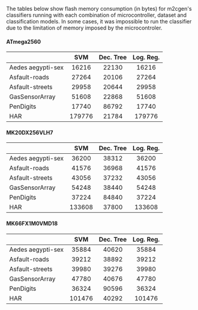 The tables below show flash memory consumption (in bytes) for m2cgen's classifiers running with each combination of microcontroller, dataset and classification models. In some cases, it was impossible to run the classifier due to the limitation of memory imposed by the microcontroler.

#### ATmega2560
|                   |   SVM  | Dec. Tree | Log. Reg. |
|-------------------|:------:|:---------:|:---------:|
| Aedes aegypti-sex |  16216 |   22130   |   16216   |
| Asfault-roads     |  27264 |   20106   |   27264   |
| Asfault-streets   |  29958 |   20644   |   29958   |
| GasSensorArray    |  51608 |   22868   |   51608   |
| PenDigits         |  17740 |   86792   |   17740   |
| HAR               | 179776 |   21784   |   179776  |


#### MK20DX256VLH7
|                   |   SVM  | Dec. Tree | Log. Reg. |
|-------------------|:------:|:---------:|:---------:|
| Aedes aegypti-sex |  36200 |   38312   |   36200   |
| Asfault-roads     |  41576 |   36968   |   41576   |
| Asfault-streets   |  43056 |   37232   |   43056   |
| GasSensorArray    |  54248 |   38440   |   54248   |
| PenDigits         |  37224 |   84840   |   37224   |
| HAR               | 133608 |   37800   |   133608  |


#### MK66FX1M0VMD18
|                   |   SVM  | Dec. Tree | Log. Reg. |
|-------------------|:------:|:---------:|:---------:|
| Aedes aegypti-sex |  35884 |   40620   |   35884   |
| Asfault-roads     |  39212 |   38892   |   39212   |
| Asfault-streets   |  39980 |   39276   |   39980   |
| GasSensorArray    |  47780 |   40676   |   47780   |
| PenDigits         |  36324 |   90596   |   36324   |
| HAR               | 101476 |   40292   |   101476  |
